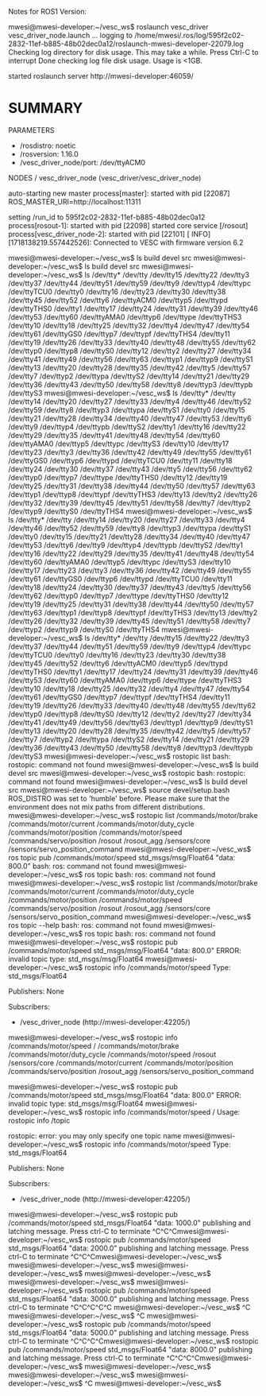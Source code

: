 Notes for ROS1 Version:

mwesi@mwesi-developer:~/vesc_ws$ roslaunch vesc_driver vesc_driver_node.launch
... logging to /home/mwesi/.ros/log/595f2c02-2832-11ef-b885-48b02dec0a12/roslaunch-mwesi-developer-22079.log
Checking log directory for disk usage. This may take a while.
Press Ctrl-C to interrupt
Done checking log file disk usage. Usage is <1GB.

started roslaunch server http://mwesi-developer:46059/

SUMMARY
========

PARAMETERS
 * /rosdistro: noetic
 * /rosversion: 1.16.0
 * /vesc_driver_node/port: /dev/ttyACM0

NODES
  /
    vesc_driver_node (vesc_driver/vesc_driver_node)

auto-starting new master
process[master]: started with pid [22087]
ROS_MASTER_URI=http://localhost:11311

setting /run_id to 595f2c02-2832-11ef-b885-48b02dec0a12
process[rosout-1]: started with pid [22098]
started core service [/rosout]
process[vesc_driver_node-2]: started with pid [22101]
[ INFO] [1718138219.557442526]: Connected to VESC with firmware version 6.2


mwesi@mwesi-developer:~/vesc_ws$ ls
build  devel  src
mwesi@mwesi-developer:~/vesc_ws$ ls
build  devel  src
mwesi@mwesi-developer:~/vesc_ws$ ls /dev/tty*
/dev/tty    /dev/tty15  /dev/tty22  /dev/tty3   /dev/tty37  /dev/tty44  /dev/tty51  /dev/tty59  /dev/tty9     /dev/ttyp4  /dev/ttypc  /dev/ttyTCU0
/dev/tty0   /dev/tty16  /dev/tty23  /dev/tty30  /dev/tty38  /dev/tty45  /dev/tty52  /dev/tty6   /dev/ttyACM0  /dev/ttyp5  /dev/ttypd  /dev/ttyTHS0
/dev/tty1   /dev/tty17  /dev/tty24  /dev/tty31  /dev/tty39  /dev/tty46  /dev/tty53  /dev/tty60  /dev/ttyAMA0  /dev/ttyp6  /dev/ttype  /dev/ttyTHS3
/dev/tty10  /dev/tty18  /dev/tty25  /dev/tty32  /dev/tty4   /dev/tty47  /dev/tty54  /dev/tty61  /dev/ttyGS0   /dev/ttyp7  /dev/ttypf  /dev/ttyTHS4
/dev/tty11  /dev/tty19  /dev/tty26  /dev/tty33  /dev/tty40  /dev/tty48  /dev/tty55  /dev/tty62  /dev/ttyp0    /dev/ttyp8  /dev/ttyS0
/dev/tty12  /dev/tty2   /dev/tty27  /dev/tty34  /dev/tty41  /dev/tty49  /dev/tty56  /dev/tty63  /dev/ttyp1    /dev/ttyp9  /dev/ttyS1
/dev/tty13  /dev/tty20  /dev/tty28  /dev/tty35  /dev/tty42  /dev/tty5   /dev/tty57  /dev/tty7   /dev/ttyp2    /dev/ttypa  /dev/ttyS2
/dev/tty14  /dev/tty21  /dev/tty29  /dev/tty36  /dev/tty43  /dev/tty50  /dev/tty58  /dev/tty8   /dev/ttyp3    /dev/ttypb  /dev/ttyS3
mwesi@mwesi-developer:~/vesc_ws$ ls /dev/tty*
/dev/tty    /dev/tty14  /dev/tty20  /dev/tty27  /dev/tty33  /dev/tty4   /dev/tty46  /dev/tty52  /dev/tty59  /dev/tty8     /dev/ttyp3  /dev/ttypa  /dev/ttyS1
/dev/tty0   /dev/tty15  /dev/tty21  /dev/tty28  /dev/tty34  /dev/tty40  /dev/tty47  /dev/tty53  /dev/tty6   /dev/tty9     /dev/ttyp4  /dev/ttypb  /dev/ttyS2
/dev/tty1   /dev/tty16  /dev/tty22  /dev/tty29  /dev/tty35  /dev/tty41  /dev/tty48  /dev/tty54  /dev/tty60  /dev/ttyAMA0  /dev/ttyp5  /dev/ttypc  /dev/ttyS3
/dev/tty10  /dev/tty17  /dev/tty23  /dev/tty3   /dev/tty36  /dev/tty42  /dev/tty49  /dev/tty55  /dev/tty61  /dev/ttyGS0   /dev/ttyp6  /dev/ttypd  /dev/ttyTCU0
/dev/tty11  /dev/tty18  /dev/tty24  /dev/tty30  /dev/tty37  /dev/tty43  /dev/tty5   /dev/tty56  /dev/tty62  /dev/ttyp0    /dev/ttyp7  /dev/ttype  /dev/ttyTHS0
/dev/tty12  /dev/tty19  /dev/tty25  /dev/tty31  /dev/tty38  /dev/tty44  /dev/tty50  /dev/tty57  /dev/tty63  /dev/ttyp1    /dev/ttyp8  /dev/ttypf  /dev/ttyTHS3
/dev/tty13  /dev/tty2   /dev/tty26  /dev/tty32  /dev/tty39  /dev/tty45  /dev/tty51  /dev/tty58  /dev/tty7   /dev/ttyp2    /dev/ttyp9  /dev/ttyS0  /dev/ttyTHS4
mwesi@mwesi-developer:~/vesc_ws$ ls /dev/tty*
/dev/tty    /dev/tty14  /dev/tty20  /dev/tty27  /dev/tty33  /dev/tty4   /dev/tty46  /dev/tty52  /dev/tty59  /dev/tty8     /dev/ttyp3  /dev/ttypa  /dev/ttyS1
/dev/tty0   /dev/tty15  /dev/tty21  /dev/tty28  /dev/tty34  /dev/tty40  /dev/tty47  /dev/tty53  /dev/tty6   /dev/tty9     /dev/ttyp4  /dev/ttypb  /dev/ttyS2
/dev/tty1   /dev/tty16  /dev/tty22  /dev/tty29  /dev/tty35  /dev/tty41  /dev/tty48  /dev/tty54  /dev/tty60  /dev/ttyAMA0  /dev/ttyp5  /dev/ttypc  /dev/ttyS3
/dev/tty10  /dev/tty17  /dev/tty23  /dev/tty3   /dev/tty36  /dev/tty42  /dev/tty49  /dev/tty55  /dev/tty61  /dev/ttyGS0   /dev/ttyp6  /dev/ttypd  /dev/ttyTCU0
/dev/tty11  /dev/tty18  /dev/tty24  /dev/tty30  /dev/tty37  /dev/tty43  /dev/tty5   /dev/tty56  /dev/tty62  /dev/ttyp0    /dev/ttyp7  /dev/ttype  /dev/ttyTHS0
/dev/tty12  /dev/tty19  /dev/tty25  /dev/tty31  /dev/tty38  /dev/tty44  /dev/tty50  /dev/tty57  /dev/tty63  /dev/ttyp1    /dev/ttyp8  /dev/ttypf  /dev/ttyTHS3
/dev/tty13  /dev/tty2   /dev/tty26  /dev/tty32  /dev/tty39  /dev/tty45  /dev/tty51  /dev/tty58  /dev/tty7   /dev/ttyp2    /dev/ttyp9  /dev/ttyS0  /dev/ttyTHS4
mwesi@mwesi-developer:~/vesc_ws$ ls /dev/tty*
/dev/tty    /dev/tty15  /dev/tty22  /dev/tty3   /dev/tty37  /dev/tty44  /dev/tty51  /dev/tty59  /dev/tty9     /dev/ttyp4  /dev/ttypc  /dev/ttyTCU0
/dev/tty0   /dev/tty16  /dev/tty23  /dev/tty30  /dev/tty38  /dev/tty45  /dev/tty52  /dev/tty6   /dev/ttyACM0  /dev/ttyp5  /dev/ttypd  /dev/ttyTHS0
/dev/tty1   /dev/tty17  /dev/tty24  /dev/tty31  /dev/tty39  /dev/tty46  /dev/tty53  /dev/tty60  /dev/ttyAMA0  /dev/ttyp6  /dev/ttype  /dev/ttyTHS3
/dev/tty10  /dev/tty18  /dev/tty25  /dev/tty32  /dev/tty4   /dev/tty47  /dev/tty54  /dev/tty61  /dev/ttyGS0   /dev/ttyp7  /dev/ttypf  /dev/ttyTHS4
/dev/tty11  /dev/tty19  /dev/tty26  /dev/tty33  /dev/tty40  /dev/tty48  /dev/tty55  /dev/tty62  /dev/ttyp0    /dev/ttyp8  /dev/ttyS0
/dev/tty12  /dev/tty2   /dev/tty27  /dev/tty34  /dev/tty41  /dev/tty49  /dev/tty56  /dev/tty63  /dev/ttyp1    /dev/ttyp9  /dev/ttyS1
/dev/tty13  /dev/tty20  /dev/tty28  /dev/tty35  /dev/tty42  /dev/tty5   /dev/tty57  /dev/tty7   /dev/ttyp2    /dev/ttypa  /dev/ttyS2
/dev/tty14  /dev/tty21  /dev/tty29  /dev/tty36  /dev/tty43  /dev/tty50  /dev/tty58  /dev/tty8   /dev/ttyp3    /dev/ttypb  /dev/ttyS3
mwesi@mwesi-developer:~/vesc_ws$ rostopic list
bash: rostopic: command not found
mwesi@mwesi-developer:~/vesc_ws$ ls
build  devel  src
mwesi@mwesi-developer:~/vesc_ws$ rostopic
bash: rostopic: command not found
mwesi@mwesi-developer:~/vesc_ws$ ls
build  devel  src
mwesi@mwesi-developer:~/vesc_ws$ source devel/setup.bash 
ROS_DISTRO was set to 'humble' before. Please make sure that the environment does not mix paths from different distributions.
mwesi@mwesi-developer:~/vesc_ws$ rostopic list
/commands/motor/brake
/commands/motor/current
/commands/motor/duty_cycle
/commands/motor/position
/commands/motor/speed
/commands/servo/position
/rosout
/rosout_agg
/sensors/core
/sensors/servo_position_command
mwesi@mwesi-developer:~/vesc_ws$ ros topic pub /commands/motor/speed std_msgs/msg/Float64 "data: 800.0"
bash: ros: command not found
mwesi@mwesi-developer:~/vesc_ws$ ros topic
bash: ros: command not found
mwesi@mwesi-developer:~/vesc_ws$ rostopic list
/commands/motor/brake
/commands/motor/current
/commands/motor/duty_cycle
/commands/motor/position
/commands/motor/speed
/commands/servo/position
/rosout
/rosout_agg
/sensors/core
/sensors/servo_position_command
mwesi@mwesi-developer:~/vesc_ws$ ros topic --help
bash: ros: command not found
mwesi@mwesi-developer:~/vesc_ws$ ros topic 
bash: ros: command not found
mwesi@mwesi-developer:~/vesc_ws$ rostopic pub /commands/motor/speed std_msgs/msg/Float64 "data: 800.0"
ERROR: invalid topic type: std_msgs/msg/Float64
mwesi@mwesi-developer:~/vesc_ws$ rostopic info /commands/motor/speed
Type: std_msgs/Float64

Publishers: None

Subscribers: 
 * /vesc_driver_node (http://mwesi-developer:42205/)


mwesi@mwesi-developer:~/vesc_ws$ rostopic info /commands/motor/speed /
/commands/motor/brake            /commands/motor/duty_cycle       /commands/motor/speed            /rosout                          /sensors/core
/commands/motor/current          /commands/motor/position         /commands/servo/position         /rosout_agg                      /sensors/servo_position_command


mwesi@mwesi-developer:~/vesc_ws$ rostopic pub /commands/motor/speed std_msgs/msg/Float64 "data: 800.0"
ERROR: invalid topic type: std_msgs/msg/Float64
mwesi@mwesi-developer:~/vesc_ws$ rostopic info /commands/motor/speed /
Usage: rostopic info /topic

rostopic: error: you may only specify one topic name
mwesi@mwesi-developer:~/vesc_ws$ rostopic info /commands/motor/speed 
Type: std_msgs/Float64

Publishers: None

Subscribers: 
 * /vesc_driver_node (http://mwesi-developer:42205/)


mwesi@mwesi-developer:~/vesc_ws$ rostopic pub /commands/motor/speed std_msgs/Float64 "data: 1000.0" 
publishing and latching message. Press ctrl-C to terminate
^C^C^Cmwesi@mwesi-developer:~/vesc_ws$ rostopic pub /commands/motor/speed std_msgs/Float64 "data: 2000.0" 
publishing and latching message. Press ctrl-C to terminate
^C^C^Cmwesi@mwesi-developer:~/vesc_ws$ 
mwesi@mwesi-developer:~/vesc_ws$ 
mwesi@mwesi-developer:~/vesc_ws$ 
mwesi@mwesi-developer:~/vesc_ws$ 
mwesi@mwesi-developer:~/vesc_ws$ 
mwesi@mwesi-developer:~/vesc_ws$ rostopic pub /commands/motor/speed std_msgs/Float64 "data: 3000.0" 
publishing and latching message. Press ctrl-C to terminate
^C^C^C^C^C
mwesi@mwesi-developer:~/vesc_ws$ ^C
mwesi@mwesi-developer:~/vesc_ws$ ^C
mwesi@mwesi-developer:~/vesc_ws$ rostopic pub /commands/motor/speed std_msgs/Float64 "data: 5000.0" 
publishing and latching message. Press ctrl-C to terminate
^C^C^C^Cmwesi@mwesi-developer:~/vesc_ws$ rostopic pub /commands/motor/speed std_msgs/Float64 "data: 8000.0" 
publishing and latching message. Press ctrl-C to terminate
^C^C^C^Cmwesi@mwesi-developer:~/vesc_ws$ 
mwesi@mwesi-developer:~/vesc_ws$ 
mwesi@mwesi-developer:~/vesc_ws$ 
mwesi@mwesi-developer:~/vesc_ws$ ^C
mwesi@mwesi-developer:~/vesc_ws$ 

